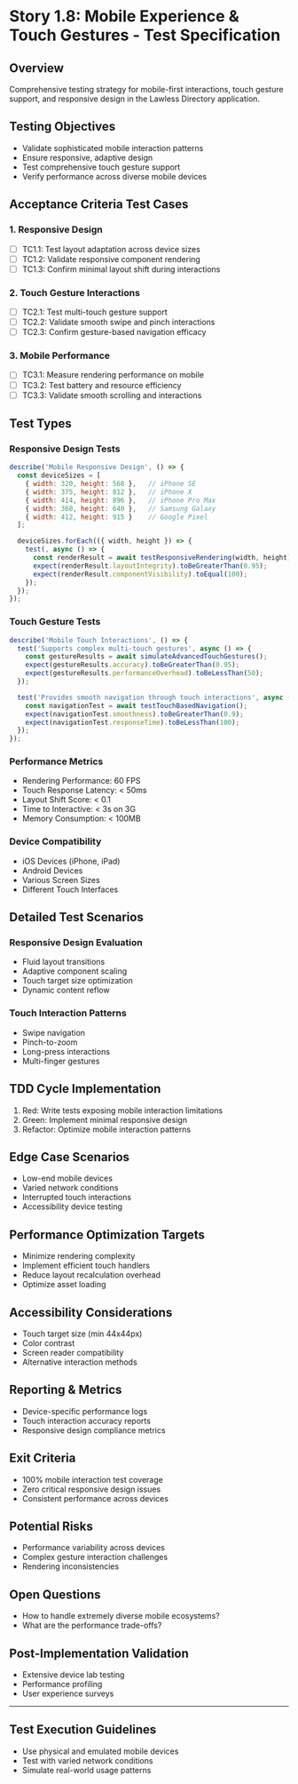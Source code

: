 # Story 1.8: Mobile Experience & Touch Gestures - Test Specification

## Overview
Comprehensive testing strategy for mobile-first interactions, touch gesture support, and responsive design in the Lawless Directory application.

## Testing Objectives
- Validate sophisticated mobile interaction patterns
- Ensure responsive, adaptive design
- Test comprehensive touch gesture support
- Verify performance across diverse mobile devices

## Acceptance Criteria Test Cases

### 1. Responsive Design
- [ ] TC1.1: Test layout adaptation across device sizes
- [ ] TC1.2: Validate responsive component rendering
- [ ] TC1.3: Confirm minimal layout shift during interactions

### 2. Touch Gesture Interactions
- [ ] TC2.1: Test multi-touch gesture support
- [ ] TC2.2: Validate smooth swipe and pinch interactions
- [ ] TC2.3: Confirm gesture-based navigation efficacy

### 3. Mobile Performance
- [ ] TC3.1: Measure rendering performance on mobile
- [ ] TC3.2: Test battery and resource efficiency
- [ ] TC3.3: Validate smooth scrolling and interactions

## Test Types

### Responsive Design Tests
```javascript
describe('Mobile Responsive Design', () => {
  const deviceSizes = [
    { width: 320, height: 568 },   // iPhone SE
    { width: 375, height: 812 },   // iPhone X
    { width: 414, height: 896 },   // iPhone Pro Max
    { width: 360, height: 640 },   // Samsung Galaxy
    { width: 412, height: 915 }    // Google Pixel
  ];

  deviceSizes.forEach(({ width, height }) => {
    test(, async () => {
      const renderResult = await testResponsiveRendering(width, height);
      expect(renderResult.layoutIntegrity).toBeGreaterThan(0.95);
      expect(renderResult.componentVisibility).toEqual(100);
    });
  });
});
```

### Touch Gesture Tests
```javascript
describe('Mobile Touch Interactions', () => {
  test('Supports complex multi-touch gestures', async () => {
    const gestureResults = await simulateAdvancedTouchGestures();
    expect(gestureResults.accuracy).toBeGreaterThan(0.95);
    expect(gestureResults.performanceOverhead).toBeLessThan(50);
  });

  test('Provides smooth navigation through touch interactions', async () => {
    const navigationTest = await testTouchBasedNavigation();
    expect(navigationTest.smoothness).toBeGreaterThan(0.9);
    expect(navigationTest.responseTime).toBeLessThan(100);
  });
});
```

### Performance Metrics
- Rendering Performance: 60 FPS
- Touch Response Latency: < 50ms
- Layout Shift Score: < 0.1
- Time to Interactive: < 3s on 3G
- Memory Consumption: < 100MB

### Device Compatibility
- iOS Devices (iPhone, iPad)
- Android Devices
- Various Screen Sizes
- Different Touch Interfaces

## Detailed Test Scenarios

### Responsive Design Evaluation
- Fluid layout transitions
- Adaptive component scaling
- Touch target size optimization
- Dynamic content reflow

### Touch Interaction Patterns
- Swipe navigation
- Pinch-to-zoom
- Long-press interactions
- Multi-finger gestures

## TDD Cycle Implementation
1. Red: Write tests exposing mobile interaction limitations
2. Green: Implement minimal responsive design
3. Refactor: Optimize mobile interaction patterns

## Edge Case Scenarios
- Low-end mobile devices
- Varied network conditions
- Interrupted touch interactions
- Accessibility device testing

## Performance Optimization Targets
- Minimize rendering complexity
- Implement efficient touch handlers
- Reduce layout recalculation overhead
- Optimize asset loading

## Accessibility Considerations
- Touch target size (min 44x44px)
- Color contrast
- Screen reader compatibility
- Alternative interaction methods

## Reporting & Metrics
- Device-specific performance logs
- Touch interaction accuracy reports
- Responsive design compliance metrics

## Exit Criteria
- 100% mobile interaction test coverage
- Zero critical responsive design issues
- Consistent performance across devices

## Potential Risks
- Performance variability across devices
- Complex gesture interaction challenges
- Rendering inconsistencies

## Open Questions
- How to handle extremely diverse mobile ecosystems?
- What are the performance trade-offs?

## Post-Implementation Validation
- Extensive device lab testing
- Performance profiling
- User experience surveys

---

## Test Execution Guidelines
- Use physical and emulated mobile devices
- Test with varied network conditions
- Simulate real-world usage patterns

